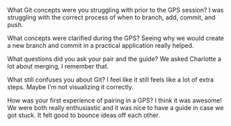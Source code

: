 What Git concepts were you struggling with prior to the GPS session?
I was struggling with the correct process of when to branch, add, commit, and push. 

What concepts were clarified during the GPS?
Seeing why we would create a new branch and commit in a practical application really helped. 

What questions did you ask your pair and the guide?
We asked Charlotte a lot about merging, I remember that.

What still confuses you about Git?
I feel like it still feels like a lot of extra steps. Maybe I'm not visualizing it correctly.

How was your first experience of pairing in a GPS?
I think it was awesome! We were both really enthusiastic and it was nice to have a guide in case we got stuck. It felt good to bounce ideas off each other.